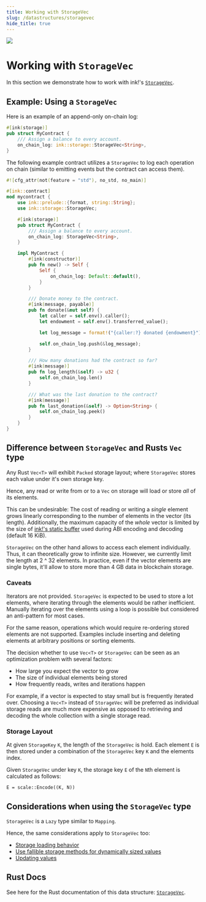 ```yaml
---
title: Working with StorageVec
slug: /datastructures/storagevec
hide_title: true
---
```


<img src="/img/title/storage.svg" className="titlePic" />

# Working with `StorageVec`

In this section we demonstrate how to work with ink!'s
[`StorageVec`](https://docs.rs/ink_storage/5.0.0/ink_storage/struct.StorageVec.html).

## Example: Using a `StorageVec`

Here is an example of an append-only on-chain log:

```rust
#[ink(storage)]
pub struct MyContract {
    /// Assign a balance to every account.
    on_chain_log: ink::storage::StorageVec<String>,
}
```

The following example contract utilizes a `StorageVec` to log each operation on chain (similar to emitting events but the contract can access them).

```rust
#![cfg_attr(not(feature = "std"), no_std, no_main)]

#[ink::contract]
mod mycontract {
    use ink::prelude::{format, string::String};
    use ink::storage::StorageVec;

    #[ink(storage)]
    pub struct MyContract {
        /// Assign a balance to every account.
        on_chain_log: StorageVec<String>,
    }

    impl MyContract {
        #[ink(constructor)]
        pub fn new() -> Self {
            Self {
                on_chain_log: Default::default(),
            }
        }

        /// Donate money to the contract.
        #[ink(message, payable)]
        pub fn donate(&mut self) {
            let caller = self.env().caller();
            let endowment = self.env().transferred_value();

            let log_message = format!("{caller:?} donated {endowment}");

            self.on_chain_log.push(&log_message);
        }

        /// How many donations had the contract so far?
        #[ink(message)]
        pub fn log_length(&self) -> u32 {
            self.on_chain_log.len()
        }

        /// What was the last donation to the contract?
        #[ink(message)]
        pub fn last_donation(&self) -> Option<String> {
            self.on_chain_log.peek()
        }
    }
}

```

## Difference between `StorageVec` and Rusts `Vec` type

Any Rust `Vec<T>` will exhibit `Packed` storage layout; where
`StorageVec` stores each value under it's own storage key.

Hence, any read or write from or to a `Vec` on storage will load
or store _all_ of its elements.

This can be undesirable:
The cost of reading or writing a _single_ element grows linearly
corresponding to the number of elements in the vector (its length).
Additionally, the maximum capacity of the _whole_ vector is limited by
the size of [ink!'s static buffer](https://github.com/paritytech/ink/blob/master/ARCHITECTURE.md#communication-with-the-pallet)
used during ABI encoding and decoding (default 16 KiB).

`StorageVec` on the other hand allows to access each element individually.
Thus, it can theoretically grow to infinite size.
However, we currently limit the length at 2 ^ 32 elements. In practice,
even if the vector elements are single bytes, it'll allow to store
more than 4 GB data in blockchain storage.

### Caveats

Iterators are not provided. `StorageVec` is expected to be used to
store a lot elements, where iterating through the elements would be
rather inefficient. Manually iterating over the elements using a loop
is possible but considered an anti-pattern for most cases.

For the same reason, operations which would require re-ordering
stored elements are not supported. Examples include inserting and
deleting elements at arbitrary positions or sorting elements.

The decision whether to use `Vec<T>` or `StorageVec` can be seen as an
optimization problem with several factors:
* How large you expect the vector to grow
* The size of individual elements being stored
* How frequently reads, writes and iterations happen

For example, if a vector is expected to stay small but is frequently
iterated over. Choosing a `Vec<T>` instead of `StorageVec` will be
preferred as individual storage reads are much more expensive as
opposed to retrieving and decoding the whole collection with a single
storage read.

### Storage Layout

At given `StorageKey` `K`, the length of the `StorageVec` is hold.
Each element `E` is then stored under a combination of the `StorageVec`
key `K` and the elements index.

Given `StorageVec` under key `K`, the storage key `E` of the `N`th
element is calculated as follows:

`E = scale::Encode((K, N))`

## Considerations when using the `StorageVec` type

`StorageVec` is a `Lazy` type similar to `Mapping`.

Hence, the same considerations apply to `StorageVec` too:
- [Storage loading behavior](../datastructures/mapping.md#storage-loading-behavior)
- [Use fallible storage methods for dynamically sized values](../datastructures/mapping.md#use-fallible-storage-methods-for-dynamically-sized-values)
- [Updating values](../datastructures/mapping.md#updating-values)

## Rust Docs

See here for the Rust documentation of this data structure:
[`StorageVec`](https://docs.rs/ink_storage/5.0.0/ink_storage/struct.StorageVec.html).
